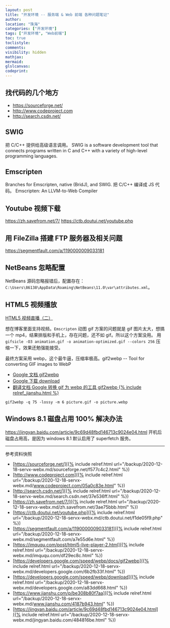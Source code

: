 ```yaml
---
layout: post
title: "开发环境 -- 服务端 & Web 前端 各种问题笔记"
author:
location: "珠海"
categories: ["开发环境"]
tags: ["开发环境", "Web前端"]
toc: true
toclistyle:
comments:
visibility: hidden
mathjax:
mermaid:
glslcanvas:
codeprint:
---
```



## 找代码的几个地方

* <https://sourceforge.net/>
* <http://www.codeproject.com>
* <http://search.csdn.net/>


## SWIG

把 C/C++ 提供给高级语言调用。
SWIG is a software development tool that connects programs written in C and C++ with a variety of high-level programming languages.


## Emscripten

Branches for Emscripten, native (BridJ), and SWIG.
把 C/C++ 编译成 JS 代码。
Emscripten: An LLVM-to-Web Compiler


## Youtube 视频下载

https://zh.savefrom.net/7/
https://ctb.doutui.net/youtube.php


## 用 FileZilla 搭建 FTP 服务器及相关问题

<https://segmentfault.com/a/1190000009033181>


## NetBeans 忽略配置

NetBeans 源码忽略报错后，配置存在：`C:\Users\86138\AppData\Roaming\NetBeans\11.0\var\attributes.xml`。


## HTML5 视频播放

[HTML5 视频直播（二）](https://imququ.com/post/html5-live-player-2.html)

想在博客里面支持视频。`Emscripten` 动图 gif 方案的问题就是 gif 图片太大，想搞一个 mp4，结果排版和手机上，存在问题，还不如 gif。所以这个方案没用。
用 `gifsicle -O3 animation.gif -o animation-optimized.gif --colors 256` 压缩一下，效果还勉强能接受。

最终方案采用 webp，这个最牛逼，压缩率极高。gif2webp -- Tool for converting GIF images to WebP

* [Google 文档 gif2webp](https://developers.google.com/speed/webp/docs/gif2webp)
* [Google 下载 download](https://developers.google.com/speed/webp/download)
* [翻译文档 Google 转换 gif 为 webp 的工具 gif2webp {% include relref_jianshu.html %}](https://www.jianshu.com/p/be308b80f7aa)

```shell
gif2webp -q 75 -lossy -m 6 picture.gif -o picture.webp
```


## Windows 8.1 磁盘占用 100% 解决办法

<https://jingyan.baidu.com/article/9c69d48fbd146713c9024e04.html>
开机后磁盘占用高，是因为 windows 8.1 默认启用了 superfetch 服务。

<hr class='reviewline'/>
<p class='reviewtip'><script type='text/javascript' src='{% include relref.html url="/assets/reviewjs/blogs/2020-12-18-servx-webx.md.js" %}'></script></p>
<font class='ref_snapshot'>参考资料快照</font>

- [https://sourceforge.net/]({% include relref.html url="/backup/2020-12-18-servx-webx.md/sourceforge.net/f577c4c2.html" %})
- [http://www.codeproject.com]({% include relref.html url="/backup/2020-12-18-servx-webx.md/www.codeproject.com/05a0c83e.html" %})
- [http://search.csdn.net/]({% include relref.html url="/backup/2020-12-18-servx-webx.md/search.csdn.net/37e536ff.html" %})
- [https://zh.savefrom.net/7/]({% include relref.html url="/backup/2020-12-18-servx-webx.md/zh.savefrom.net/3ae75bbb.html" %})
- [https://ctb.doutui.net/youtube.php]({% include relref.html url="/backup/2020-12-18-servx-webx.md/ctb.doutui.net/f1de05f9.php" %})
- [https://segmentfault.com/a/1190000009033181]({% include relref.html url="/backup/2020-12-18-servx-webx.md/segmentfault.com/a7e55d6e.html" %})
- [https://imququ.com/post/html5-live-player-2.html]({% include relref.html url="/backup/2020-12-18-servx-webx.md/imququ.com/df29ec8c.html" %})
- [https://developers.google.com/speed/webp/docs/gif2webp]({% include relref.html url="/backup/2020-12-18-servx-webx.md/developers.google.com/6b2fb33f.html" %})
- [https://developers.google.com/speed/webp/download]({% include relref.html url="/backup/2020-12-18-servx-webx.md/developers.google.com/a83dd668.html" %})
- [https://www.jianshu.com/p/be308b80f7aa]({% include relref.html url="/backup/2020-12-18-servx-webx.md/www.jianshu.com/4187b943.html" %})
- [https://jingyan.baidu.com/article/9c69d48fbd146713c9024e04.html]({% include relref.html url="/backup/2020-12-18-servx-webx.md/jingyan.baidu.com/484816be.html" %})
